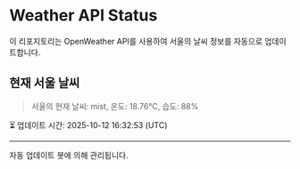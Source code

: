 
# Weather API Status

이 리포지토리는 OpenWeather API를 사용하여 서울의 날씨 정보를 자동으로 업데이트합니다.

## 현재 서울 날씨
> 서울의 현재 날씨: mist, 온도: 18.76°C, 습도: 88%

⏳ 업데이트 시간: 2025-10-12 16:32:53 (UTC)

---
자동 업데이트 봇에 의해 관리됩니다.
